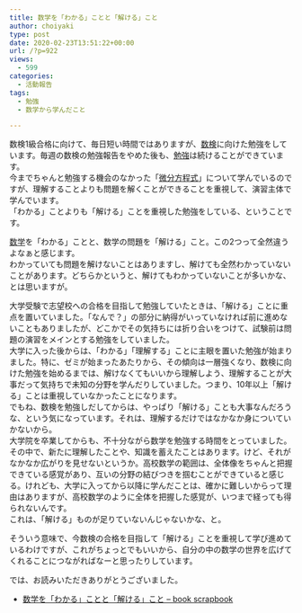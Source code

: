 ```yaml
---
title: 数学を「わかる」ことと「解ける」こと
author: choiyaki
type: post
date: 2020-02-23T13:51:22+00:00
url: /?p=922
views:
  - 599
categories:
  - 活動報告
tags:
  - 勉強
  - 数学から学んだこと

---
```

数検1級合格に向けて、毎日短い時間ではありますが、[数検][1]に向けた勉強をしています。毎週の数検の勉強報告をやめた後も、[勉強][2]は続けることができています。  
今までちゃんと勉強する機会のなかった「[微分方程式][3]」について学んでいるのですが、理解することよりも問題を解くことができることを重視して、演習主体で学んでいます。  
「わかる」ことよりも「解ける」ことを重視した勉強をしている、ということです。

[数学][4]を「わかる」ことと、数学の問題を「解ける」こと。この2つって全然違うよなぁと感じます。  
わかっていても問題を解けないことはありますし、解けても全然わかっていないことがあります。どちらかというと、解けてもわかっていないことが多いかな、とは思いますが。

大学受験で志望校への合格を目指して勉強していたときは、「解ける」ことに重点を置いていました。「なんで？」の部分に納得がいっていなければ前に進めないこともありましたが、どこかでその気持ちには折り合いをつけて、試験前は問題の演習をメインとする勉強をしていました。  
大学に入った後からは、「わかる」「理解する」ことに主眼を置いた勉強が始まりました。特に、ゼミが始まったあたりから、その傾向は一層強くなり、数検に向けた勉強を始めるまでは、解けなくてもいいから理解しよう、理解することが大事だって気持ちで未知の分野を学んだりしていました。つまり、10年以上「解ける」ことは重視していなかったことになります。  
でもね、数検を勉強しだしてからは、やっぱり「解ける」ことも大事なんだろうな、という気になっています。それは、理解するだけではなかなか身についていかないから。  
大学院を卒業してからも、不十分ながら数学を勉強する時間をとっていました。その中で、新たに理解したことや、知識を蓄えたことはあります。けど、それがなかなか広がりを見せないというか。高校数学の範囲は、全体像をちゃんと把握できている感覚があり、互いの分野の結びつきを掴むことができていると感じる。けれども、大学に入ってから以降に学んだことは、確かに難しいからって理由はありますが、高校数学のように全体を把握した感覚が、いつまで経っても得られないんです。  
これは、「解ける」ものが足りていないんじゃないかな、と。

そういう意味で、今数検の合格を目指して「解ける」ことを重視して学び進めているわけですが、これがちょっとでもいいから、自分の中の数学の世界を広げてくれることにつながればなーと思ったりしています。

では、お読みいただきありがとうございました。

  * [数学を「わかる」ことと「解ける」こと &#8211; book scrapbook][5]

 [1]: https://scrapbox.io/choiyaki-hondana/%E6%95%B0%E6%A4%9C
 [2]: https://scrapbox.io/choiyaki-hondana/%E5%8B%89%E5%BC%B7
 [3]: https://scrapbox.io/choiyaki-hondana/%E5%BE%AE%E5%88%86%E6%96%B9%E7%A8%8B%E5%BC%8F
 [4]: https://scrapbox.io/choiyaki-hondana/%E6%95%B0%E5%AD%A6
 [5]: https://scrapbox.io/choiyaki-hondana/%E6%95%B0%E5%AD%A6%E3%82%92%E3%80%8C%E3%82%8F%E3%81%8B%E3%82%8B%E3%80%8D%E3%81%93%E3%81%A8%E3%81%A8%E3%80%8C%E8%A7%A3%E3%81%91%E3%82%8B%E3%80%8D%E3%81%93%E3%81%A8